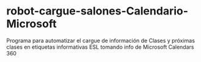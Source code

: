 # robot-cargue-salones-Calendario-Microsoft
Programa para automatizar el cargue de información de Clases y próximas clases en etiquetas informativas ESL tomando info de Microsoft Calendars 360
